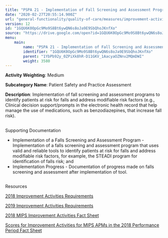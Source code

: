 ```yaml
---
title: "PSPA 21 - Implementation of Fall Screening and Assessment Programs"
date: "2020-02-27T20:55:14.900Z"
url: "general-functionality/quality-of-care/measures/improvement-activities-measures/2018-improvement-activities/pspa-21-implementation-of-fall-screening-and-assessment-programs.html"
version: 12
id: "1GQU6K0OpGc9Mo9S8Bt6ywQN6s8oJa9E9SbQhoJKnfXo"
source: "https://drive.google.com/open?id=1GQU6K0OpGc9Mo9S8Bt6ywQN6s8oJa9E9SbQhoJKnfXo"
menu:
    main:
        name: "PSPA 21 - Implementation of Fall Screening and Assessment Programs"
        identifier: "1GQU6K0OpGc9Mo9S8Bt6ywQN6s8oJa9E9SbQhoJKnfXo"
        parent: "1YbPb92y_0ZPiXk8hR-D11GKV_1AacyaOZNnv2MQmDWI"
        weight: 3580
---
```









**Activity Weighting**: Medium

**Subcategory Name**: Patient Safety and Practice Assessment

**Description**: Implementation of fall screening and assessment programs to identify patients at risk for falls and address modifiable risk factors (e.g., Clinical decision support/prompts in the electronic health record that help manage the use of medications, such as benzodiazepines, that increase fall risk).







## 

Supporting Documentation

* Implementation of a Falls Screening and Assessment Program - Implementation of a falls screening and assessment program that uses valid and reliable tools to identify patients at risk for falls and address modifiable risk factors, for example, the STEADI program for identification of falls risk; and 
* Implementation Progress - Documentation of progress made on falls screening and assessment after implementation of tool.







## 

Resources

[2018 Improvement Activities Requirements](https://qpp.cms.gov/mips/improvement-activities?py=2018)

[2019 Improvement Activities Requirements](https://qpp.cms.gov/mips/improvement-activities?py=2019)

[2018 MIPS Improvement Activities Fact Sheet](https://qpp.cms.gov/resource/2018%20MIPS%20Improvement%20Activities%20Fact%20Sheet)

[Scores for Improvement Activities for MIPS APMs in the 2018 Performance Period Fact Sheet](https://qpp.cms.gov/resource/2018%20MIPS%20APMs%20improvement%20Activities%20scores%20fact%20sheet)

